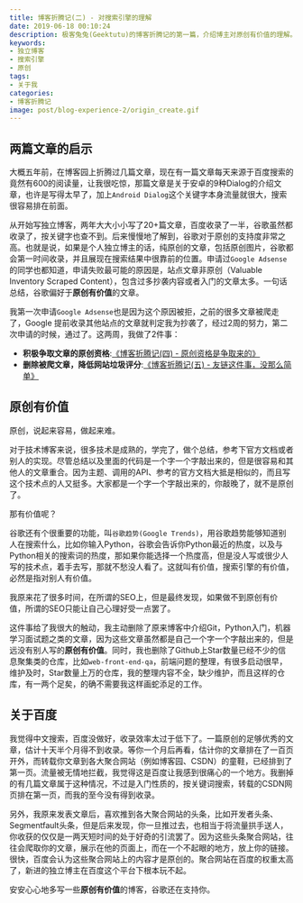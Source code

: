 ```yaml
---
title: 博客折腾记(二) - 对搜索引擎的理解
date: 2019-06-18 00:10:24
description: 极客兔兔(Geektutu)的博客折腾记的第一篇，介绍博主对原创有价值的理解。
keywords:
- 独立博客
- 搜索引擎
- 原创
tags:
- 关于我
categories: 
- 博客折腾记
image: post/blog-experience-2/origin_create.gif
---
```


## 两篇文章的启示

大概五年前，在博客园上折腾过几篇文章，现在有一篇文章每天来源于百度搜索的竟然有600的阅读量，让我很吃惊，那篇文章是关于安卓的9种Dialog的介绍文章，也许是写得太早了，加上`Android Dialog`这个关键字本身流量就很大，搜索很容易排在前面。

从开始写独立博客，两年大大小小写了20+篇文章，百度收录了一半，谷歌虽然都收录了，按关键字也查不到。后来慢慢地了解到，谷歌对于原创的支持度非常之高。也就是说，如果是个人独立博主的话，纯原创的文章，包括原创图片，谷歌都会第一时间收录，并且展现在搜索结果中很靠前的位置。申请过`Google Adsense`的同学也都知道，申请失败最可能的原因是，站点文章非原创（Valuable Inventory Scraped Content），包含过多抄袭内容或者入门的文章太多。一句话总结，谷歌偏好于**原创有价值**的文章。

我第一次申请`Google Adsense`也是因为这个原因被拒，之前的很多文章被爬走了，Google 提前收录其他站点的文章就判定我为抄袭了，经过2周的努力，第二次申请的时候，通过了。这两周，我做了2件事：

- **积极争取文章的原创资格**:[《博客折腾记(四) - 原创资格是争取来的》](https://geektutu.com/post/blog-experience-4.html)
- **删除被爬文章，降低网站垃圾评分**:[《博客折腾记(五) - 友链这件事，没那么简单》](https://geektutu.com/post/blog-experience-5.html)

## 原创有价值

原创，说起来容易，做起来难。

对于技术博客来说，很多技术是成熟的，学完了，做个总结，参考下官方文档或者别人的实现。尽管总结以及里面的代码是一个字一个字敲出来的，但是很容易和其他人的文章重合。因为主题、调用的API、参考的官方文档大抵是相似的，而且写这个技术点的人又挺多。大家都是一个字一个字敲出来的，你敲晚了，就不是原创了。

那有价值呢？

谷歌还有个很重要的功能，叫`谷歌趋势(Google Trends)`，用谷歌趋势能够知道别人在搜索什么，比如你输入Python，谷歌会告诉你Python最近的热度，以及与Python相关的搜索词的热度，那如果你能选择一个热度高，但是没人写或很少人写的技术点，着手去写，那就不愁没人看了。这就叫有价值，搜索引擎的有价值，必然是指对别人有价值。

我原来花了很多时间，在所谓的SEO上，但是最终发现，如果做不到原创有价值，所谓的SEO只能让自己心理好受一点罢了。

这件事给了我很大的触动，我主动删除了原来博客中介绍Git，Python入门，机器学习面试题之类的文章，因为这些文章虽然都是自己一个字一个字敲出来的，但是远没有别人写的**原创有价值**。同时，我也删除了Github上Star数量已经不少的信息聚集类的仓库，比如`web-front-end-qa`，前端问题的整理，有很多启动很早，维护及时，Star数量上万的仓库，我的整理内容不全，缺少维护，而且这样的仓库，有一两个足矣，的确不需要我这样画蛇添足的工作。

## 关于百度

我觉得中文搜索，百度没做好，收录效率太过于低下了。一篇原创的足够优秀的文章，估计十天半个月得不到收录。等你一个月后再看，估计你的文章排在了一百页开外，而转载你文章到各大聚合网站（例如博客园、CSDN）的童鞋，已经排到了第一页。流量被无情地拦截，我觉得这是百度让我感到很痛心的一个地方。我删掉的有几篇文章属于这种情况，不过是入门性质的，按关键词搜索，转载的CSDN网页排在第一页，而我的至今没有得到收录。

另外，我原来发表文章后，喜欢推到各大聚合网站的头条，比如开发者头条、Segmentfault头条，但是后来发现，你一旦推过去，也相当于将流量拱手送人，你收获的仅仅是一两天短时间的处于好奇的引流罢了。因为这些头条聚合网站，往往会爬取你的文章，展示在他的页面上，而在一个不起眼的地方，放上你的链接。很快，百度会认为这些聚合网站上的内容才是原创的。聚合网站在百度的权重太高了，新进的独立博主在百度这个平台下根本玩不起。

安安心心地多写一些**原创有价值**的博客，谷歌还在支持你。
